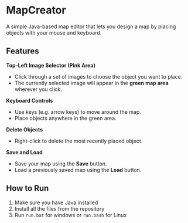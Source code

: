 # MapCreator

A simple Java-based map editor that lets you design a map by placing objects with your mouse and keyboard.

## Features

**Top-Left Image Selector (Pink Area)**  
- Click through a set of images to choose the object you want to place.
- The currently selected image will appear in the **green map area** wherever you click.

**Keyboard Controls**
- Use keys (e.g. arrow keys) to move around the map.
- Place objects anywhere in the green area.

**Delete Objects**
- Right-click to delete the most recently placed object.

**Save and Load**
- Save your map using the **Save** button.
- Load a previously saved map using the **Load** button.

## How to Run

1. Make sure you have Java installed
2. Install all the files from the repository
3. Run `run.bat` for windows or `run.bash` for Linux
